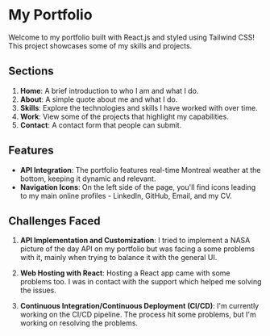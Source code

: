 # My Portfolio

Welcome to my portfolio built with React.js and styled using Tailwind CSS! This project showcases some of my skills and projects.

## Sections

1. **Home**: A brief introduction to who I am and what I do.
2. **About**: A simple quote about me and what I do.
3. **Skills**: Explore the technologies and skills I have worked with over time.
4. **Work**: View some of the projects that highlight my capabilities.
5. **Contact**: A contact form that people can submit.

## Features

- **API Integration**: The portfolio features real-time Montreal weather at the bottom, keeping it dynamic and relevant.
- **Navigation Icons**: On the left side of the page, you'll find icons leading to my main online profiles - LinkedIn, GitHub, Email, and my CV.

## Challenges Faced

1. **API Implementation and Customization**: I tried to implement a NASA picture of the day API on my portfolio but was facing
a some problems with it, mainly when trying to balance it with the general UI.

2. **Web Hosting with React**: Hosting a React app came with some problems too. I was in contact with the support which
helped me solving the issues.

3. **Continuous Integration/Continuous Deployment (CI/CD)**: I'm currently working on the CI/CD pipeline. The process hit some problems, but I'm working on resolving the problems.

